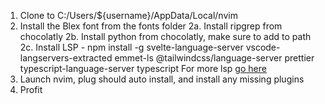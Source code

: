 1. Clone to C:/Users/${username}/AppData/Local/nvim
2. Install the Blex font from the fonts folder
2a. Install ripgrep from chocolatly
2b. Install python from chocolatly, make sure to add to path
2c. Install LSP - npm install -g svelte-language-server vscode-langservers-extracted emmet-ls @tailwindcss/language-server prettier typescript-language-server typescript
For more lsp [go here](https://github.com/neovim/nvim-lspconfig/blob/master/doc/server_configurations.md#pyright)
3. Launch nvim, plug should auto install, and install any missing plugins
4. Profit
